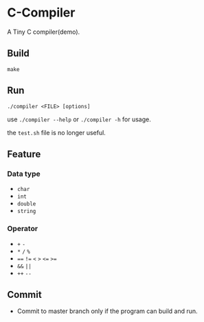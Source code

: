 # C-Compiler

A Tiny C compiler(demo).

## Build

```
make
```

## Run
```
./compiler <FILE> [options]
```
use `./compiler --help` or `./compiler -h` for usage.

the `test.sh` file is no longer useful.

## Feature

### Data type

- `char`
- `int`
- `double`
- `string`

### Operator

- `+` `-`
- `*` `/` `%`
- `==` `!=` `<` `>` `<=` `>=`
- `&&` `||`
- `++` `--`

## Commit

- Commit to master branch only if the program can build and run.
